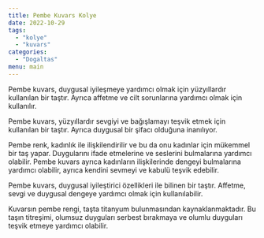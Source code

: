 ```yaml
---
title: Pembe Kuvars Kolye
date: 2022-10-29
tags:
  - "kolye"
  - "kuvars"
categories:
  - "Dogaltas"
menu: main
---
```


Pembe kuvars, duygusal iyileşmeye yardımcı olmak için yüzyıllardır kullanılan bir taştır. Ayrıca affetme ve cilt sorunlarına yardımcı olmak için kullanılır.

Pembe kuvars, yüzyıllardır sevgiyi ve bağışlamayı teşvik etmek için kullanılan bir taştır. Ayrıca duygusal bir şifacı olduğuna inanılıyor.

Pembe renk, kadınlık ile ilişkilendirilir ve bu da onu kadınlar için mükemmel bir taş yapar. Duygularını ifade etmelerine ve seslerini bulmalarına yardımcı olabilir. Pembe kuvars ayrıca kadınların ilişkilerinde dengeyi bulmalarına yardımcı olabilir, ayrıca kendini sevmeyi ve kabulü teşvik edebilir.

Pembe kuvars, duygusal iyileştirici özellikleri ile bilinen bir taştır. Affetme, sevgi ve duygusal dengeye yardımcı olmak için kullanılabilir.

Kuvarsın pembe rengi, taşta titanyum bulunmasından kaynaklanmaktadır. Bu taşın titreşimi, olumsuz duyguları serbest bırakmaya ve olumlu duyguları teşvik etmeye yardımcı olabilir.
